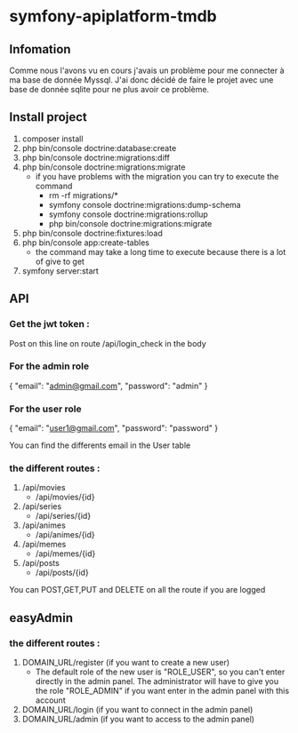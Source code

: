# symfony-apiplatform-tmdb


## Infomation
Comme nous l'avons vu en cours j'avais un problème pour me connecter à ma base de donnée Myssql. J'ai donc décidé de faire le projet avec une base de donnée sqlite pour ne plus avoir ce problème.

## Install project

1. composer install
2. php bin/console doctrine:database:create
3. php bin/console doctrine:migrations:diff
3. php bin/console doctrine:migrations:migrate
    * if you have problems with the migration you can try to execute the command
        * rm -rf migrations/*
        * symfony console doctrine:migrations:dump-schema
        * symfony console doctrine:migrations:rollup
        * php bin/console doctrine:migrations:migrate
4. php bin/console doctrine:fixtures:load
5. php bin/console app:create-tables
    * the command may take a long time to execute because there is a lot of give to get
6. symfony server:start

## API

### Get the jwt token :

Post on this line on route /api/login_check in the body
### For the admin role
{
    "email": "admin@gmail.com",
    "password": "admin"
} 

### For the user role
{
    "email": "user1@gmail.com",
    "password": "password"
}

You can find the differents email in the User table

### the different routes :

1. /api/movies
    * /api/movies/{id}
3. /api/series
    * /api/series/{id}
5. /api/animes
    * /api/animes/{id}
7. /api/memes
    * /api/memes/{id}
9. /api/posts
    * /api/posts/{id}

You can POST,GET,PUT and DELETE on all the route if you are logged


## easyAdmin

### the different routes :

1. DOMAIN_URL/register (if you want to create a new user)
    * The default role of the new user is "ROLE_USER", so you can't enter directly in the admin panel. The administrator will have to give you the role "ROLE_ADMIN" if you want enter in the admin panel with this account
2. DOMAIN_URL/login   (if you want to connect in the admin panel)
3. DOMAIN_URL/admin   (if you want to access to the admin panel)




